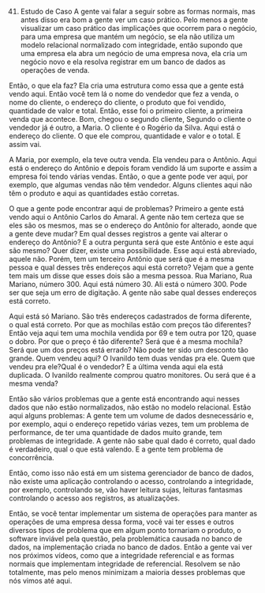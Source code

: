 41. Estudo de Caso
A gente vai falar a seguir sobre as formas normais, mas antes disso era bom a gente ver um caso prático. Pelo menos a gente visualizar um caso prático das implicações que ocorrem para o negócio, para uma empresa que mantém um negócio, se ela não utiliza um modelo relacional normalizado com integridade, então supondo que uma empresa ela abra um negócio de uma empresa nova, ela cria um negócio novo e ela resolva registrar em um banco de dados as operações de venda.

Então, o que ela faz? Ela cria uma estrutura como essa que a gente está vendo aqui.
Então você tem lá o nome do vendedor que fez a venda, o nome do cliente, o endereço do cliente, o produto que foi vendido, quantidade de valor e total. Então, esse foi o primeiro cliente, a primeira venda que acontece.
Bom, chegou o segundo cliente, Segundo o cliente o vendedor já é outro, a Maria. O cliente é o Rogério da Silva.
Aqui está o endereço do cliente. O que ele comprou, quantidade e valor e o total. E assim vai.

A Maria, por exemplo, ela teve outra venda. Ela vendeu para o Antônio. Aqui está o endereço do Antônio e depois foram vendido lá um suporte e assim a empresa foi tendo várias vendas. Então, o que a gente pode ver aqui, por exemplo, que algumas vendas não têm vendedor. Alguns clientes aqui não têm o produto e aqui as quantidades estão corretas.

O que a gente pode encontrar aqui de problemas?
Primeiro a gente está vendo aqui o Antônio Carlos do Amaral. A gente não tem certeza que se eles são os mesmos, mas se o endereço do Antônio for alterado, aonde que a gente deve mudar? Em qual desses registros a gente vai alterar o endereço do Antônio? E a outra pergunta será que este Antônio e este aqui são mesmo?
Quer dizer, existe uma possibilidade. Esse aqui está abreviado, aquele não.
Porém, tem um terceiro Antônio que será que é a mesma pessoa e qual desses três endereços aqui está correto?
Vejam que a gente tem mais um disse que esses dois são a mesma pessoa.
Rua Mariano, Rua Mariano, número 300. Aqui está número 30. Ali está o número 300. Pode ser que seja um erro de digitação. A gente não sabe qual desses endereços está correto.

Aqui está só Mariano. São três endereços cadastrados de forma diferente, o qual está correto. Por que as mochilas estão com preços tão diferentes? Então veja aqui tem uma mochila vendida por 69 e tem outra por 120, quase o dobro. Por que o preço é tão diferente? Será que é a mesma mochila? Será que um dos preços está errado?
Não pode ter sido um desconto tão grande.
Quem vendeu aqui? O Ivanildo tem duas vendas pra ele.
Quem que vendeu pra ele?Qual é o vendedor?
E a última venda aqui ela está duplicada. O Ivanildo realmente comprou quatro monitores. Ou será que é a mesma venda?

Então são vários problemas que a gente está encontrando aqui nesses dados que não estão normalizados, não estão no modelo relacional. Estão aqui alguns problemas: A gente tem um volume de dados desnecessário e, por exemplo, aqui o endereço repetido várias vezes, tem um problema de performance, de ter uma quantidade de dados muito grande, tem problemas de integridade. A gente não sabe qual dado é correto, qual dado é verdadeiro, qual o que está valendo. E a gente tem problema de concorrência.

Então, como isso não está em um sistema gerenciador de banco de dados, não existe uma aplicação controlando o acesso, controlando a integridade, por exemplo, controlando se, vão haver leitura sujas, leituras fantasmas controlando o acesso aos registros, as atualizações.

Então, se você tentar implementar um sistema de operações para manter as operações de uma empresa dessa forma, você vai ter esses e outros diversos tipos de problema que em algum ponto tornariam o produto, o software inviável pela questão, pela problemática causada no banco de dados, na implementação criada no banco de dados.
Então a gente vai ver nos próximos vídeos, como que a integridade referencial e as formas normais que implementam integridade de referencial. Resolvem se não totalmente, mas pelo menos minimizam a maioria desses problemas que nós vimos até aqui.